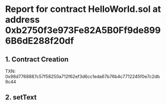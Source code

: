 # Report for contract HelloWorld.sol at address 0xb2750f3e973Fe82A5B0Ff9de8996B6dE288f20df

## 1. Contract Creation
TXN: 0x98d7768887c57f58250a712f62ef3d6cc1eda67b76b4c7712245f0e7c2db9c44

## 2. setText
